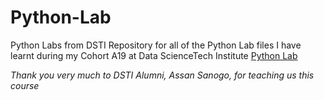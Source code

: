# Python-Lab
Python Labs from DSTI
Repository for all of the Python Lab files I have learnt during my Cohort A19 at Data ScienceTech Institute
[Python Lab](https://github.com/Shutima/Python-Lab/tree/master/Python_Lab)

*Thank you very much to DSTI Alumni, Assan Sanogo, for teaching us this course*